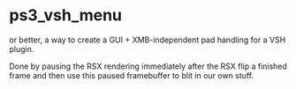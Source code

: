 # ps3_vsh_menu

or better, a way to create a GUI + XMB-independent pad handling for a VSH plugin.

Done by pausing the RSX rendering immediately after the RSX flip a finished frame
and then use this paused framebuffer to blit in our own stuff.
